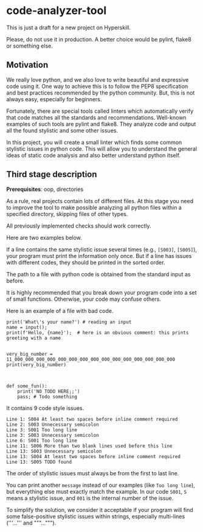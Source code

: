 # code-analyzer-tool
This is just a draft for a new project on Hyperskill.

Please, do not use it in production. A better choice would be pylint, flake8 or something else.

## Motivation

We really love python, and we also love to write beautiful and expressive code using it. 
One way to achieve this is to follow the PEP8 specification and best practices recommended by the python community.
But, this is not always easy, especially for beginners.

Fortunately, there are special tools called linters which automatically verify that code matches all the standards 
and recommendations. Well-known examples of such tools are pylint and flake8. 
They analyze code and output all the found stylistic and some other issues.

In this project, you will create a small linter which finds some common stylistic issues in python code.
This will allow you to understand the general ideas of static code analysis and also better understand python itself.

## Third stage description

**Prerequisites**: oop, directories

As a rule, real projects contain lots of different files. 
At this stage you need to improve the tool to make possible analyzing all python files
within a specified directory, skipping files of other types.

All previously implemented checks should work correctly.

Here are two examples below.

If a line contains the same stylistic issue several times (e.g., `[S003]`, `[S005]`), 
your program must print the information only once. But if a line has issues with different codes, 
they should be printed in the sorted order.

The path to a file with python code is obtained from the standard input as before.

It is highly recommended that you break down your program code into a set of small functions.
Otherwise, your code may confuse others.

Here is an example of a file with bad code.
```
print('What\'s your name?') # reading an input
name = input();
print(f'Hello, {name}');  # here is an obvious comment: this prints greeting with a name


very_big_number = 11_000_000_000_000_000_000_000_000_000_000_000_000_000_000_000
print(very_big_number)



def some_fun():
    print('NO TODO HERE;;')
    pass; # Todo something
```

It contains 9 code style issues.

```
Line 1: S004 At least two spaces before inline comment required
Line 2: S003 Unnecessary semicolon
Line 3: S001 Too long line
Line 3: S003 Unnecessary semicolon
Line 6: S001 Too long line
Line 11: S006 More than two blank lines used before this line
Line 13: S003 Unnecessary semicolon
Line 13: S004 At least two spaces before inline comment required
Line 13: S005 TODO found
```

The order of stylistic issues must always be from the first to last line.

You can print another `message` instead of our examples (like `Too long line`), 
but everything else must exactly match the example.
In our code `S001`, `S` means a stylistic issue, and `001` is the internal number of the issue.

To simplify the solution, we consider it acceptable if your program will find some false-positive stylistic issues 
within strings, especially multi-lines ('''...''' and """...""").
